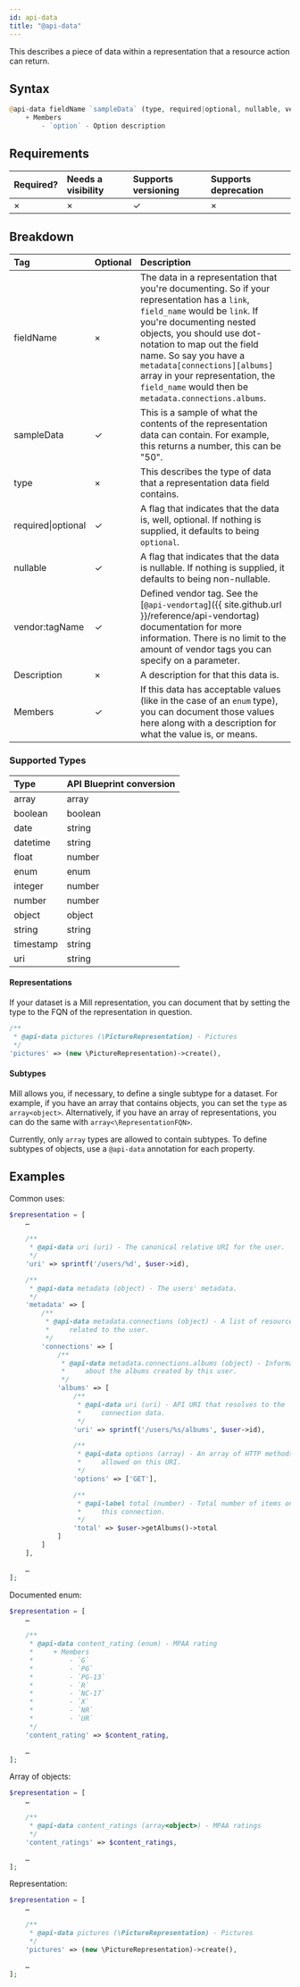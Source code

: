 ```yaml
---
id: api-data
title: "@api-data"
---
```


This describes a piece of data within a representation that a resource action can return.

## Syntax
```php
@api-data fieldName `sampleData` (type, required|optional, nullable, vendor:tagName) - Description
    + Members
        - `option` - Option description
```

## Requirements

| Required? | Needs a visibility | Supports versioning | Supports deprecation |
| :--- | :--- | :--- | :--- |
| × | × | ✓ | × |

## Breakdown

| Tag | Optional | Description |
| :--- | :--- | :--- |
| fieldName | × | The data in a representation that you're documenting. So if your representation has a `link`, `field_name` would be `link`. If you're documenting nested objects, you should use dot-notation to map out the field name. So say you have a `metadata[connections][albums]` array in your representation, the `field_name` would then be `metadata.connections.albums`. |
| sampleData | ✓ | This is a sample of what the contents of the representation data can contain. For example, this returns a number, this can be "50". |
| type | × | This describes the type of data that a representation data field contains. |
| required&vert;optional | ✓ | A flag that indicates that the data is, well, optional. If nothing is supplied, it defaults to being `optional`. |
| nullable | ✓ | A flag that indicates that the data is nullable. If nothing is supplied, it defaults to being non-nullable. |
| vendor:tagName | ✓ | Defined vendor tag. See the [`@api-vendortag`]({{ site.github.url }}/reference/api-vendortag) documentation for more information. There is no limit to the amount of vendor tags you can specify on a parameter. |
| Description | × | A description for that this data is. |
| Members | ✓ | If this data has acceptable values (like in the case of an `enum` type), you can document those values here along with a description for what the value is, or means. |

### Supported Types

| Type | API Blueprint conversion |
| :--- | :--- |
| array | array |
| boolean | boolean |
| date | string |
| datetime | string |
| float | number |
| enum | enum |
| integer | number |
| number | number |
| object | object |
| string | string |
| timestamp | string |
| uri | string |

#### Representations
If your dataset is a Mill representation, you can document that by setting the type to the FQN of the representation in question.

```php
/**
 * @api-data pictures (\PictureRepresentation) - Pictures
 */
'pictures' => (new \PictureRepresentation)->create(),
```

#### Subtypes
Mill allows you, if necessary, to define a single subtype for a dataset. For example, if you have an array that contains objects, you can set the `type` as `array<object>`. Alternatively, if you have an array of representations, you can do the same with `array<\RepresentationFQN>`.

Currently, only `array` types are allowed to contain subtypes. To define subtypes of objects, use a `@api-data` annotation for each property.

## Examples
Common uses:

```php
$representation = [
    …

    /**
     * @api-data uri (uri) - The canonical relative URI for the user.
     */
    'uri' => sprintf('/users/%d', $user->id),

    /**
     * @api-data metadata (object) - The users' metadata.
     */
    'metadata' => [
        /**
         * @api-data metadata.connections (object) - A list of resource URIs
         *     related to the user.
         */
        'connections' => [
            /**
             * @api-data metadata.connections.albums (object) - Information
             *     about the albums created by this user.
             */
            'albums' => [
                /**
                 * @api-data uri (uri) - API URI that resolves to the
                 *     connection data.
                 */
                'uri' => sprintf('/users/%s/albums', $user->id),

                /**
                 * @api-data options (array) - An array of HTTP methods
                 *     allowed on this URI.
                 */
                'options' => ['GET'],

                /**
                 * @api-label total (number) - Total number of items on
                 *     this connection.
                 */
                'total' => $user->getAlbums()->total
            ]
        ]
    ],

    …
];
```

Documented enum:

```php
$representation = [
    …

    /**
     * @api-data content_rating (enum) - MPAA rating
     *     + Members
     *         - `G`
     *         - `PG`
     *         - `PG-13`
     *         - `R`
     *         - `NC-17`
     *         - `X`
     *         - `NR`
     *         - `UR`
     */
    'content_rating' => $content_rating,

    …
];
```

Array of objects:

```php
$representation = [
    …

    /**
     * @api-data content_ratings (array<object>) - MPAA ratings
     */
    'content_ratings' => $content_ratings,

    …
];
```

Representation:

```php
$representation = [
    …

    /**
     * @api-data pictures (\PictureRepresentation) - Pictures
     */
    'pictures' => (new \PictureRepresentation)->create(),

    …
];
```
